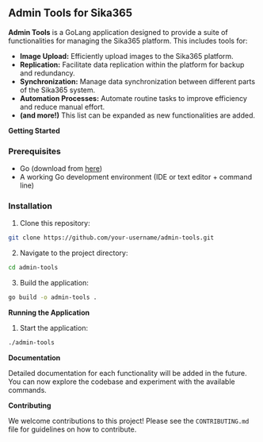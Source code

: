## Admin Tools for Sika365

**Admin Tools** is a GoLang application designed to provide a suite of functionalities for managing the Sika365 platform. This includes tools for:

  * **Image Upload:** Efficiently upload images to the Sika365 platform.
  * **Replication:** Facilitate data replication within the platform for backup and redundancy.
  * **Synchronization:** Manage data synchronization between different parts of the Sika365 system.
  * **Automation Processes:** Automate routine tasks to improve efficiency and reduce manual effort.
  * **(and more\!)**  This list can be expanded as new functionalities are added.

**Getting Started**

### Prerequisites

  * Go (download from [here](https://go.dev/doc/install))
  * A working Go development environment (IDE or text editor + command line)

### Installation

1.  Clone this repository:

<!-- end list -->

```bash
git clone https://github.com/your-username/admin-tools.git
```

2.  Navigate to the project directory:

<!-- end list -->

```bash
cd admin-tools
```

3.  Build the application:

<!-- end list -->

```bash
go build -o admin-tools .
```

**Running the Application**

1.  Start the application:

<!-- end list -->

```bash
./admin-tools
```


**Documentation**

Detailed documentation for each functionality will be added in the future. You can now explore the codebase and experiment with the available commands.

**Contributing**

We welcome contributions to this project\! Please see the `CONTRIBUTING.md` file for guidelines on how to contribute.
